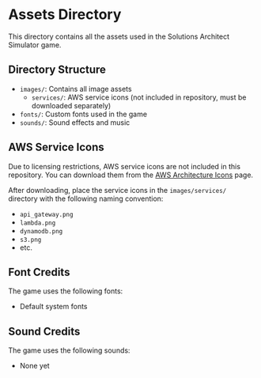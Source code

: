 # Assets Directory

This directory contains all the assets used in the Solutions Architect Simulator game.

## Directory Structure

- `images/`: Contains all image assets
  - `services/`: AWS service icons (not included in repository, must be downloaded separately)
- `fonts/`: Custom fonts used in the game
- `sounds/`: Sound effects and music

## AWS Service Icons

Due to licensing restrictions, AWS service icons are not included in this repository. You can download them from the [AWS Architecture Icons](https://aws.amazon.com/architecture/icons/) page.

After downloading, place the service icons in the `images/services/` directory with the following naming convention:

- `api_gateway.png`
- `lambda.png`
- `dynamodb.png`
- `s3.png`
- etc.

## Font Credits

The game uses the following fonts:

- Default system fonts

## Sound Credits

The game uses the following sounds:

- None yet